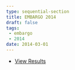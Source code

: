 ```yaml
---
type: sequential-section
title: EMBARGO 2014
draft: false
tags:
 - embargo
 - 2014
date: 2014-03-01
---
```


* [View Results](../results/2014/)


